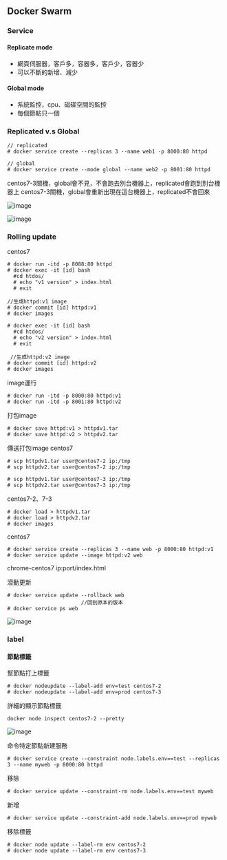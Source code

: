 ## Docker Swarm
### Service
#### Replicate mode 
* 網頁伺服器，客戶多，容器多，客戶少，容器少
* 可以不斷的新增、減少
#### Global mode 
* 系統監控，cpu、磁碟空間的監控
* 每個節點只一個

### Replicated v.s Global
```
// replicated
# docker service create --replicas 3 --name web1 -p 8000:80 httpd 

// global
# docker service create --mode global --name web2 -p 8001:80 httpd 
```
centos7-3關機，global會不見，不會跑去別台機器上，replicated會跑到別台機器上 
centos7-3關機，global會重新出現在這台機器上，replicated不會回來

![image]()

![image]()

### Rolling update
centos7
```
# docker run -itd -p 8088:80 httpd
# docker exec -it [id] bash
  #cd htdos/
  # echo "v1 version" > index.html
  # exit
  
//生成httpd:v1 image
# docker commit [id] httpd:v1
# docker images

# docker exec -it [id] bash
  #cd htdos/
  # echo "v2 version" > index.html
  # exit
 
 //生成httpd:v2 image
# docker commit [id] httpd:v2
# docker images

```

image運行
```
# docker run -itd -p 8000:80 httpd:v1
# docker run -itd -p 8001:80 httpd:v2
```

打包image
```
# docker save httpd:v1 > httpdv1.tar
# docker save httpd:v2 > httpdv2.tar
```

傳送打包image
centos7
```
# scp httpdv1.tar user@centos7-2 ip:/tmp
# scp httpdv2.tar user@centos7-2 ip:/tmp

# scp httpdv1.tar user@centos7-3 ip:/tmp
# scp httpdv2.tar user@centos7-3 ip:/tmp
```

centos7-2、7-3
```
# docker load > httpdv1.tar
# docker load > httpdv2.tar
# docker images

```

centos7
```
# docker service create --replicas 3 --name web -p 8000:80 httpd:v1
# docker service update --image httpd:v2 web
```
chrome-centos7 ip:port/index.html

滾動更新
```
# docker service update --rollback web
                        //回到原本的版本
# docker service ps web
```

![image]()


### label
#### 節點標籤
幫節點打上標籤
```
# docker nodeupdate --label-add env=test centos7-2
# docker nodeupdate --label-add env=prod centos7-3
```

詳細的顯示節點標籤
```
docker node inspect centos7-2 --pretty
```

![image]()

命令特定節點新建服務
```
# docker service create --constraint node.labels.env==test --replicas 3 --name myweb -p 8000:80 httpd
```
移除
```
# docker service update --constraint-rm node.labels.env==test myweb
```
新增
```
# docker service update --constraint-add node.labels.env==prod myweb
```
移除標籤
```
# docker node update --label-rm env centos7-2
# docker node update --label-rm env centos7-3
```




